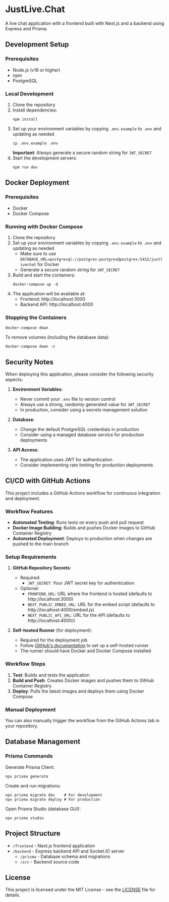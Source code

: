 # JustLive.Chat

A live chat application with a frontend built with Next.js and a backend using Express and Prisma.

## Development Setup

### Prerequisites

- Node.js (v18 or higher)
- npm
- PostgreSQL

### Local Development

1. Clone the repository
2. Install dependencies:
   ```
   npm install
   ```
3. Set up your environment variables by copying `.env.example` to `.env` and updating as needed
   ```
   cp .env.example .env
   ```
   **Important**: Always generate a secure random string for `JWT_SECRET`
4. Start the development servers:
   ```
   npm run dev
   ```

## Docker Deployment

### Prerequisites

- Docker
- Docker Compose

### Running with Docker Compose

1. Clone the repository
2. Set up your environment variables by copying `.env.example` to `.env` and updating as needed
   - Make sure to use `DATABASE_URL=postgresql://postgres:postgres@postgres:5432/justlivechat` for Docker
   - Generate a secure random string for `JWT_SECRET`
3. Build and start the containers:
   ```
   docker-compose up -d
   ```
4. The application will be available at:
   - Frontend: http://localhost:3000
   - Backend API: http://localhost:4000

### Stopping the Containers

```
docker-compose down
```

To remove volumes (including the database data):
```
docker-compose down -v
```

## Security Notes

When deploying this application, please consider the following security aspects:

1. **Environment Variables**:
   - Never commit your `.env` file to version control
   - Always use a strong, randomly generated value for `JWT_SECRET`
   - In production, consider using a secrets management solution

2. **Database**:
   - Change the default PostgreSQL credentials in production
   - Consider using a managed database service for production deployments

3. **API Access**:
   - The application uses JWT for authentication
   - Consider implementing rate limiting for production deployments

## CI/CD with GitHub Actions

This project includes a GitHub Actions workflow for continuous integration and deployment.

### Workflow Features

- **Automated Testing**: Runs tests on every push and pull request
- **Docker Image Building**: Builds and pushes Docker images to GitHub Container Registry
- **Automated Deployment**: Deploys to production when changes are pushed to the main branch

### Setup Requirements

1. **GitHub Repository Secrets**:
   - Required:
     - `JWT_SECRET`: Your JWT secret key for authentication
   - Optional:
     - `FRONTEND_URL`: URL where the frontend is hosted (defaults to http://localhost:3000)
     - `NEXT_PUBLIC_EMBED_URL`: URL for the embed script (defaults to http://localhost:4000/embed.js)
     - `NEXT_PUBLIC_API_URL`: URL for the API (defaults to http://localhost:4000/)

2. **Self-hosted Runner** (for deployment):
   - Required for the deployment job
   - Follow [GitHub's documentation](https://docs.github.com/en/actions/hosting-your-own-runners/adding-self-hosted-runners) to set up a self-hosted runner
   - The runner should have Docker and Docker Compose installed

### Workflow Steps

1. **Test**: Builds and tests the application
2. **Build and Push**: Creates Docker images and pushes them to GitHub Container Registry
3. **Deploy**: Pulls the latest images and deploys them using Docker Compose

### Manual Deployment

You can also manually trigger the workflow from the GitHub Actions tab in your repository.

## Database Management

### Prisma Commands

Generate Prisma Client:
```
npx prisma generate
```

Create and run migrations:
```
npx prisma migrate dev    # For development
npx prisma migrate deploy # For production
```

Open Prisma Studio (database GUI):
```
npx prisma studio
```

## Project Structure

- `/frontend` - Next.js frontend application
- `/backend` - Express backend API and Socket.IO server
  - `/prisma` - Database schema and migrations
  - `/src` - Backend source code

## License

This project is licensed under the MIT License - see the [LICENSE](LICENSE) file for details. 